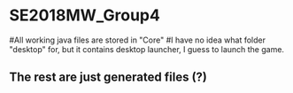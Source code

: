 # SE2018MW_Group4
#All working java files are stored in "Core"
#I have no idea what folder "desktop" for, but it contains desktop launcher, I guess to launch the game.
## The rest are just generated files (?)
